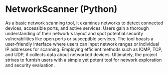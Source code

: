 # NetworkScanner (Python)
As a basic network scanning tool, it examines networks to detect connected devices, accessible ports, and active services. Users gain a thorough understanding of their network's layout and spot potential security vulnerabilities like open ports or susceptible services. The tool boasts a user-friendly interface where users can input network ranges or individual IP addresses for scanning. Employing efficient methods such as ICMP, TCP, and UDP, it collects data about networked devices. Ultimately, the project strives to furnish users with a simple yet potent tool for network exploration and security evaluation.
